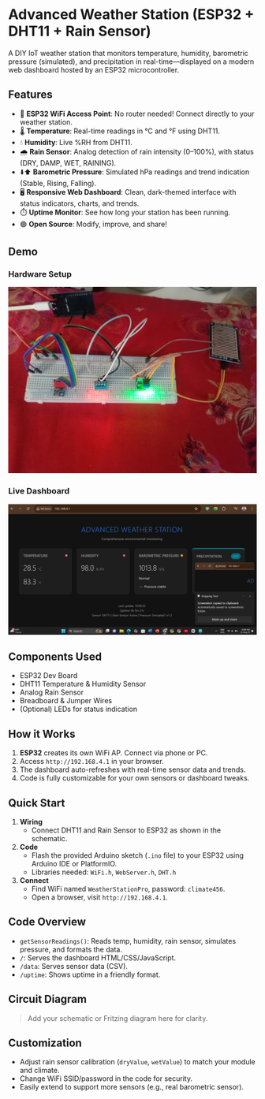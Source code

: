 # Advanced Weather Station (ESP32 + DHT11 + Rain Sensor)

A DIY IoT weather station that monitors temperature, humidity, barometric pressure (simulated), and precipitation in real-time—displayed on a modern web dashboard hosted by an ESP32 microcontroller.

## Features

- 📡 **ESP32 WiFi Access Point**: No router needed! Connect directly to your weather station.
- 🌡️ **Temperature**: Real-time readings in °C and °F using DHT11.
- 💧 **Humidity**: Live %RH from DHT11.
- 🌧️ **Rain Sensor**: Analog detection of rain intensity (0–100%), with status (DRY, DAMP, WET, RAINING).
- ⬇️⬆️ **Barometric Pressure**: Simulated hPa readings and trend indication (Stable, Rising, Falling).
- 🖥️ **Responsive Web Dashboard**: Clean, dark-themed interface with status indicators, charts, and trends.
- ⏱️ **Uptime Monitor**: See how long your station has been running.
- 🟢 **Open Source**: Modify, improve, and share!

## Demo

### Hardware Setup
![Weather Station Breadboard Setup](/circuit-picture.jpeg) 

### Live Dashboard
![Web Dashboard Screenshot](./Project_Demo.png) 

## Components Used

- ESP32 Dev Board
- DHT11 Temperature & Humidity Sensor
- Analog Rain Sensor
- Breadboard & Jumper Wires
- (Optional) LEDs for status indication

## How it Works

1. **ESP32** creates its own WiFi AP. Connect via phone or PC.
2. Access `http://192.168.4.1` in your browser.
3. The dashboard auto-refreshes with real-time sensor data and trends.
4. Code is fully customizable for your own sensors or dashboard tweaks.

## Quick Start

1. **Wiring**
   - Connect DHT11 and Rain Sensor to ESP32 as shown in the schematic.
2. **Code**
   - Flash the provided Arduino sketch (`.ino` file) to your ESP32 using Arduino IDE or PlatformIO.
   - Libraries needed: `WiFi.h`, `WebServer.h`, `DHT.h`
3. **Connect**
   - Find WiFi named `WeatherStationPro`, password: `climate456`.
   - Open a browser, visit `http://192.168.4.1`.

## Code Overview

- `getSensorReadings()`: Reads temp, humidity, rain sensor, simulates pressure, and formats the data.
- `/`: Serves the dashboard HTML/CSS/JavaScript.
- `/data`: Serves sensor data (CSV).
- `/uptime`: Shows uptime in a friendly format.

## Circuit Diagram

> Add your schematic or Fritzing diagram here for clarity.

## Customization

- Adjust rain sensor calibration (`dryValue`, `wetValue`) to match your module and climate.
- Change WiFi SSID/password in the code for security.
- Easily extend to support more sensors (e.g., real barometric sensor).
